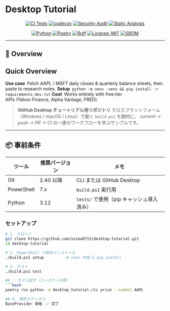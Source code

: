 # Desktop Tutorial

<!-- Status Badges -->
<div align="center">

[![CI Tests](https://github.com/suima0713/desktop-tutorial/actions/workflows/ci-tests.yml/badge.svg)](https://github.com/suima0713/desktop-tutorial/actions/workflows/ci-tests.yml)
[![codecov](https://codecov.io/gh/suima0713/desktop-tutorial/branch/main/graph/badge.svg)](https://codecov.io/gh/suima0713/desktop-tutorial)
[![Security Audit](https://github.com/suima0713/desktop-tutorial/actions/workflows/security-audit.yml/badge.svg)](https://github.com/suima0713/desktop-tutorial/actions/workflows/security-audit.yml)
[![Static Analysis](https://github.com/suima0713/desktop-tutorial/actions/workflows/static-analysis.yml/badge.svg)](https://github.com/suima0713/desktop-tutorial/actions/workflows/static-analysis.yml)

[![Python](https://img.shields.io/badge/python-3.9%20%7C%203.10%20%7C%203.11-blue)](https://www.python.org/)
[![Poetry](https://img.shields.io/endpoint?url=https://python-poetry.org/badge/v0.json)](https://python-poetry.org/)
[![Ruff](https://img.shields.io/endpoint?url=https://raw.githubusercontent.com/astral-sh/ruff/main/assets/badge/v2.json)](https://github.com/astral-sh/ruff)
[![License: MIT](https://img.shields.io/badge/License-MIT-yellow.svg)](https://opensource.org/licenses/MIT)
[![SBOM](https://img.shields.io/badge/SBOM-CycloneDX-blue)](https://github.com/suima0713/desktop-tutorial/actions/workflows/nightly-sbom.yml)

</div>

---

## 📖 Overview

## Quick Overview

**Use case** Fetch AAPL / MSFT daily closes & quarterly balance sheets, then paste to research notes.
**Setup** `python -m venv .venv && pip install -r requirements-dev.txt`
**Cost** Works entirely with free‑tier APIs (Yahoo Finance, Alpha Vantage, FRED).

> **GitHub Desktop チュートリアル用リポジトリ**
> クロスプラットフォーム（Windows / macOS / Linux）で動く `build.ps1` を題材に、
> *commit → push → PR → CI* の一連のワークフローを学ぶサンプルです。

---

## 📦 事前条件

| ツール | 推奨バージョン | メモ |
|--------|---------------|------|
| Git | 2.40 以降 | CLI または GitHub Desktop |
| PowerShell | 7.x | `build.ps1` 実行用 |
| Python | 3.12 | `tests/` で使用（pip キャッシュ導入済み） |

### セットアップ

```bash
# 1. クローン
git clone https://github.com/suima0713/desktop-tutorial.git
cd desktop-tutorial

# 2. PowerShell で依存インストール
./build.ps1 setup          # venv 作成 & pip install

# 3. テスト
./build.ps1 test

## ✨ すぐに試す（ユースケース例）
```bash
poetry run python -m desktop_tutorial.cli price --symbol AAPL

## 4. 現状ステータス
BaseProvider 骨格　✅ 完了
